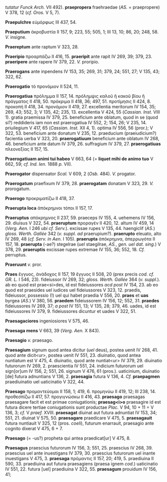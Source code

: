 *tutatur Funck Arch.* VII 492). **praepropera** fraehraedae (*ΑS.* =
praepropere) V 378, 12 (*cf. Oros.* V 5, 7).

**Praepulchre** εὐμόρφως III 437, 54.

**Praeputium** ἀκροβυστία II 157, 9; 223, 55; 505, 1; III 13, 10; 86,
20; 248, 58. *V.* insigne.

**Praereptum** ante raptum V 323, 28.

**Praeripio** προαρπάζω II 416, 15. **praeripit** ante rapit IV 269, 39;
379, 23. **praeripere** ante rapere IV 379, 22. *V.* proripio.

**Praerogans** ante inpendens IV 153, 35; 269, 31; 379, 24; 551, 27; V
135, 43; 322, 62.

**Praerogatio** τὸ προνόμιον II 524, 11.

**Praerogatiua** πρόλημμα II 157, 14. πρόλημψις καλοῦ ἢ κακοῦ βίου ἢ
πράγματος II 418, 50. πρόκριμα II 418, 36; 497, 51. προτίμησις II 424,
8. προκοπή II 418, 34. προνόμιον II 419, 27. excellentia meritorum IV
154, 35; 269, 43; 552, 3; V 135, 42; 235, 13. excellentia V 424, 55
(*Cassian. Inst.* VIII 1). gratia praemissa IV 379, 25. beneficium ante
oblatum, quod in se (quod si?) reddideris iam non est praerogatiua IV
552, 2; 154, 26; V 235, 14. priuilegium V 417, 65 (*Cassian. Inst.* XII
4, 1). optima IV 556, 56 (pror.); V 322, 53. beneficium ante donatum V
235, 12. praeducium (praeiudicium?) facientia uerba V 323, 20.
**praerogatiuum** beneficium ante oblatum IV 268, 46. beneficium ante
datum IV 379, 26. suffragium IV 379, 27. **praerogatiuas** πλεονεξίας II
157, 15.

**Praerogatiuam animi tui habeo** V 663, 64 (= **liquet mihi de animo
tuo** V 662, 59; *cf. Ind. Ien.* 1888 *p.* VII).

**Praerogator** dispensator *Scal.* V 609, 2 (*Osb.* 484). *V.*
progator.

**Praerogatum** praefixum IV 379, 28. **praerogatam** donatam V 323, 29.
*V.* prorogatum.

**Praerogo** προκριματίζω II 418, 37.

**Praerupta loca** ἀπόκρημνοι τόποι II 157, 17.

**Praeruptus** απόκρημνος II 237, 59. praeceps IV 155, 4. uehemens IV
156, 29. diuisus V 322, 54. **praeruptum** προραγέν II 420, 12. altum IV
459, 14 (*Verg. Aen.* I 246 *ubi cf. Serv.*). excissae rupes V 135,
44. haengiclif (*AS.*) *gloss. Werth. Gallée* 342 (*v. suppl. ad*
praerupium?). **praerupto** eleuato, alto IV 269, 48 (*cf. Serv. in
Aen.* I 105). **praerupta** ἀπόκρημνα, ἀπερρωγότα II 157, 18.
**praerupta** (-ae?) stegelrae (*uel* staegilrae, *AS.*, *gen. uel dat.
sing.*) V 378, 29. **praeruptis** excissae rupes extremae IV 155, 36;
552, 18. *Cf.* perruptus.

**Praeruunt** *v.* pror.

**Praes** ἔγγυος, ἀνάδοχος II 157, 19 ἔγγυος II 508, 20 (prex precis
*cod. cf. GR. L.* I 546, 23). fideiussor IV 269, 32; *gloss. Werth.
Gallée* 364 (*v. suppl.*). ab eo quod est prae\<si\>des, id est
fideiussores *acd post* IV 154, 23. ab eo quod est praesides uel iudices
uel fideiussores V 323, 12. praedis, fideiussor, possessio (!) uel qui
habet praedia V 556, 20. **praes** et **uas** byrgea (*AS.*) V 380, 56.
**praedem** fideiussorem IV 156, 12; 552, 31. **praedes** fideiussores
IV 269, 37; *a post* IV 151, 13; V 135, 28; 379, 46. uades, id est
fideiussores IV 379, 9. fideiussores dicuntur et uades V 322, 51.

**Praesagaciores** ingeniosiores V 575, 46.

**Praesaga mens** V 663, 39 (*Verg. Aen.* X 843).

**Praesagio** *v.* praesago.

**Praesagium** signum quod antea dicitur (*uel* deus), postea uenit IV
268, 41. quod ante dicit\<ur\>, postea uenit IV 551, 23. diuinatio, quod
antea nuntiatum est V 475, 4. diuinatio, quod ante nuntiat\<ur\> IV 379,
29. diuinatio futurorum IV 269, 2. praescientia IV 551, 24. indicium
futurorum uel sign\[or\]um IV 156, 2; 551, 26. signum V 476, 61 (pros.).
uaticinium, diuinatio \[de\] futura adnuntians V 136, 2. **praesagia**
futura V 136, 4. *Cf.* **praepagmen** praediuinatio uel uaticinatio V
322, 44.

**Praesago** προμαντεύομαι II 158, 1; 419, 6. προμηνύω II 419, 12; III
238, 14. προθεσπίζω II 417, 57. προγιγνώσκω II 416, 43. **praesago**
praesagas praesagare facit et est primae coniugationis;
**praesag\<i\>o** praesagire id est futura dicere tertiae coniugationis
sunt productae *Plac.* V 94, 10 + 11 = V 136, 3; *cf.* V *praef.* XVIII.
**praesagat** diuinat aut futura adnuntiat IV 153, 34; 551, 21. diuinat
V 575, 50. **praesagare** praedicare V 475, 5. **praesagauit** futura
nuntiauit V 325, 12 (pros. *coeli*), futurum enarrauit, praesagio ante
cognito dixerat V 475, 6 + 7.

**Praesago** (= -us?) propheta qui antea praedicat\[ur\] V 475, 8.

**Praesagus** praescius futurorum IV 156, 3; 551, 25. praescius IV 268,
39. praescius uel ante inuestigans IV 379, 30. praescius futurorum uel
inante inuestigans V 475, 3. **praesaga** πρόμαντις II 157, 20; 419, 5.
praediuina II 590, 33. praediuina aut futura praesagiens (praesa ignem
*cod.*) uaticinatio IV 551, 22. futura \[uel\] praediuina V 322, 55.
**praesagum** prouidum IV 156, 41;
